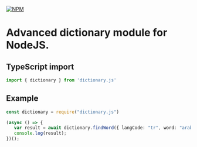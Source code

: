 [![NPM](https://nodei.co/npm/dictionjs.png?downloads=true&downloadRank=true&stars=true)](https://npmjs.com/package/node-dictionary.js/)

# Advanced dictionary module for NodeJS.

## TypeScript import
```ts
import { dictionary } from 'dictionary.js'
```


## Example
```ts
const dictionary = require("dictionary.js")

(async () => {
   var result = await dictionary.findWord({ langCode: "tr", word: "araba" })
   console.log(result);
})();
```


